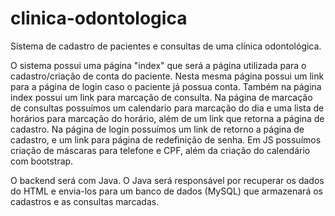 # clinica-odontologica
Sistema de cadastro de pacientes e consultas de uma clínica odontológica.

O sistema possui uma página "index" que será a página utilizada para o cadastro/criação de conta do paciente. Nesta mesma página possui um link para a página de login caso o paciente já possua conta.
Também na página index possui um link para marcação de consulta.
Na página de marcação de consultas possuímos um calendario para marcação do dia e uma lista de horários para marcação do horário, além de um link que retorna a página de cadastro.
Na página de login possuímos um link de retorno a página de cadastro, e um link para página de redefinição de senha.
Em JS possuímos criação de máscaras para telefone e CPF, além da criação do calendário com bootstrap.

O backend será com Java. O Java será responsável por recuperar os dados do HTML e envia-los para um banco de dados (MySQL) que armazenará os cadastros e as consultas marcadas.
